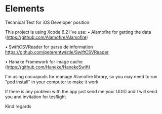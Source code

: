 # Elements
Technical Test for iOS Developer position

This project is using Xcode 6.2
I've use: 
  • Alamofire for getting the data (https://github.com/Alamofire/Alamofire)

  • SwiftCSVReader for parse de information https://github.com/peterentwistle/SwiftCSVReader
  
  • Hanake Framework for image cache (https://github.com/Haneke/HanekeSwift)

I'm using cocoapods for manage Alamofire library, so you may need to run "pod install" in your computer to make it work

If there is any problem with the app just send me your UDID and I will send you and invitation for tesflight

Kind regards
